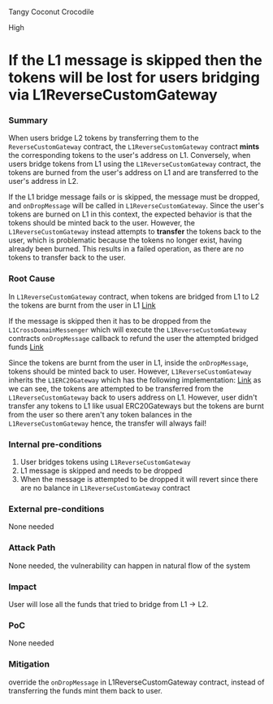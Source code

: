 Tangy Coconut Crocodile

High

# If the L1 message is skipped then the tokens will be lost for users bridging via L1ReverseCustomGateway

### Summary

When users bridge L2 tokens by transferring them to the `ReverseCustomGateway` contract, the `L1ReverseCustomGateway` contract **mints** the corresponding tokens to the user's address on L1. Conversely, when users bridge tokens from L1 using the `L1ReverseCustomGateway` contract, the tokens are burned from the user's address on L1 and are transferred to the user's address in L2.

If the L1 bridge message fails or is skipped, the message must be dropped, and `onDropMessage` will be called in `L1ReverseCustomGateway`. Since the user's tokens are burned on L1 in this context, the expected behavior is that the tokens should be minted back to the user. However, the `L1ReverseCustomGateway` instead attempts to **transfer** the tokens back to the user, which is problematic because the tokens no longer exist, having already been burned. This results in a failed operation, as there are no tokens to transfer back to the user.

### Root Cause

In `L1ReverseCustomGateway` contract, when tokens are bridged from L1 to L2 the tokens are burnt from the user in L1
[Link](https://github.com/sherlock-audit/2024-08-morphl2/blob/98e0ec4c5bbd0b28f3d3a9e9159d1184bc45b38d/morph/contracts/contracts/l1/gateways/L1ReverseCustomGateway.sol#L133)

If the message is skipped then it has to be dropped from the `L1CrossDomainMessenger` which will execute the `L1ReverseCustomGateway` contracts `onDropMessage` callback to refund the user the attempted bridged funds
[Link](https://github.com/sherlock-audit/2024-08-morphl2/blob/98e0ec4c5bbd0b28f3d3a9e9159d1184bc45b38d/morph/contracts/contracts/l1/L1CrossDomainMessenger.sol#L289)

Since the tokens are burnt from the user in L1, inside the `onDropMessage`, tokens should be minted back to user. However, `L1ReverseCustomGateway` inherits the `L1ERC20Gateway` which has the following implementation:
[Link](https://github.com/sherlock-audit/2024-08-morphl2/blob/98e0ec4c5bbd0b28f3d3a9e9159d1184bc45b38d/morph/contracts/contracts/l1/gateways/L1ERC20Gateway.sol#L87)
as we can see, the tokens are attempted to be transferred from the `L1ReverseCustomGateway` back to users address on L1. However, user didn't transfer any tokens to L1 like usual ERC20Gateways but the tokens are burnt from the user so there aren't any token balances in the `L1ReverseCustomGateway` hence, the transfer will always fail!

### Internal pre-conditions

1. User bridges tokens using `L1ReverseCustomGateway`
2. L1 message is skipped and needs to be dropped
3. When the message is attempted to be dropped it will revert since there are no balance in `L1ReverseCustomGateway` contract

### External pre-conditions

None needed

### Attack Path

None needed, the vulnerability can happen in natural flow of the system

### Impact

User will lose all the funds that tried to bridge from L1 -> L2. 

### PoC

None needed

### Mitigation

override the `onDropMessage` in L1ReverseCustomGateway contract, instead of transferring the funds mint them back to user.